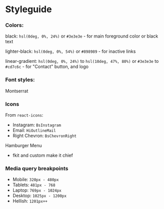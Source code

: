 # Styleguide

### Colors:
black: `hsl(0deg, 0%, 24%)` or `#3e3e3e` - for main foreground color or black text

lighter-black: `hsl(0deg, 0%, 54%)` or `#898989` - for inactive links

linear-gradient: `hsl(0deg, 0%, 24%)` to `hsl(10deg, 47%, 80%)` or `#3e3e3e` to `#cd7c6c` - for "Contact" button, and logo 

### Font styles:
Montserrat


### Icons

From `react-icons`:
- Instagram: `BsInstagram`
- Email: `HiOutlineMail`
- Right Chevron: `BsChevronRight`

Hamburger Menu
- fkit and custom make it chief

### Media query breakpoints
- Mobile: `320px - 480px`
- Tablets: `481px - 768`
- Laptop: `769px - 1024px`
- Desktop: `1025px - 1200px`
- Hellish: `1201px++`
